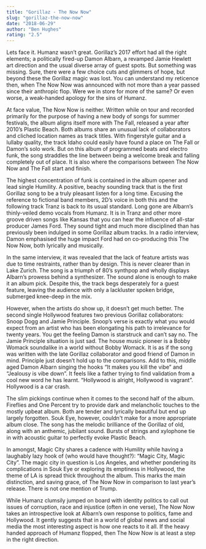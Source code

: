 ```yaml
---
title: "Gorillaz - The Now Now"
slug: "gorillaz-the-now-now"
date: "2018-06-29"
author: "Ben Hughes"
rating: "2.5"
---
```


Lets face it. Humanz wasn’t great. Gorillaz’s 2017 effort had all the right elements; a politically fired-up Damon Albarn, a revamped Jamie Hewlett art direction and the usual diverse array of guest spots. But something was missing. Sure, there were a few choice cuts and glimmers of hope, but beyond these the Gorillaz magic was lost. You can understand my reticence then, when The Now Now was announced with not more than a year passed since their anthropic flop. Were we in store for more of the same? Or even worse, a weak-handed apology for the sins of Humanz.

At face value, The Now Now is neither. Written while on tour and recorded primarily for the purpose of having a new body of songs for summer festivals, the album aligns itself more with The Fall, released a year after 2010’s Plastic Beach. Both albums share an unusual lack of collaborators and cliched location names as track titles. With fingerstyle guitar and a lullaby quality, the track Idaho could easily have found a place on The Fall or Damon’s solo work. But on this album of programmed beats and electro funk, the song straddles the line between being a welcome break and falling completely out of place. It is also where the comparisons between The Now Now and The Fall start and finish.

The highest concentration of funk is contained in the album opener and lead single Humility. A positive, beachy sounding track that is the first Gorillaz song to be a truly pleasant listen for a long time. Excusing the reference to fictional band members, 2D’s voice in both this and the following track Tranz is back to its usual standard. Long gone are Albarn’s thinly-veiled demo vocals from Humanz. It is in Tranz and other more groove driven songs like Kansas that you can hear the influence of all-star producer James Ford. They sound tight and much more disciplined than has previously been indulged in some Gorillaz album tracks. In a radio interview, Damon emphasised the huge impact Ford had on co-producing this The Now Now, both lyrically and musically.

In the same interview, it was revealed that the lack of feature artists was due to time restraints, rather than by design. This is never clearer than in Lake Zurich. The song is a triumph of 80’s synthpop and wholly displays Albarn’s prowess behind a synthesizer. The sound alone is enough to make it an album pick. Despite this, the track begs desperately for a guest feature, leaving the audience with only a lackluster spoken bridge, submerged knee-deep in the mix.

However, when the artists do show up, it doesn’t get much better. The second single Hollywood features two previous Gorillaz collaborators: Snoop Dogg and Jamie Principle. Snoop’s verse is exactly what you would expect from an artist who has been elongating his path to irrelevance for twenty years. You get the feeling Damon is starstruck and can’t say no. The Jamie Principle situation is just sad. The house music pioneer is a Bobby Womack soundalike in a world without Bobby Womack. It is as if the song was written with the late Gorillaz collaborator and good friend of Damon in mind. Principle just doesn’t hold up to the comparisons. Add to this, middle aged Damon Albarn singing the hooks “It makes you kill the vibe” and “Jealousy is vibe down”. It feels like a father trying to find validation from a cool new word he has learnt. “Hollywood is alright, Hollywood is vagrant”. Hollywood is a car crash.

The slim pickings continue when it comes to the second half of the album. Fireflies and One Percent try to provide dark and melancholic touches to the mostly upbeat album. Both are tender and lyrically beautiful but end up largely forgotten. Souk Eye, however, couldn't make for a more appropriate album close. The song has the melodic brilliance of the Gorillaz of old, along with an anthemic, jubilant sound. Bursts of strings and xylophone tie in with acoustic guitar to perfectly evoke Plastic Beach.

In amongst, Magic City shares a cadence with Humility while having a laughably lazy hook of (who would have thought?): “Magic City, Magic City”. The magic city in question is Los Angeles, and whether pondering its complications in Souk Eye or exploring its emptiness in Hollywood, the theme of LA is spread thick throughout the album. This marks the main distinction, and saving grace, of The Now Now in comparison to last year’s release. There is not one mention of Trump.

While Humanz clumsily jumped on board with identity politics to call out issues of corruption, race and injustice (often in one verse), The Now Now takes an introspective look at Albarn’s own response to politics, fame and Hollywood. It gently suggests that in a world of global news and social media the most interesting aspect is how one reacts to it all. If the heavy handed approach of Humanz flopped, then The Now Now is at least a step in the right direction.
